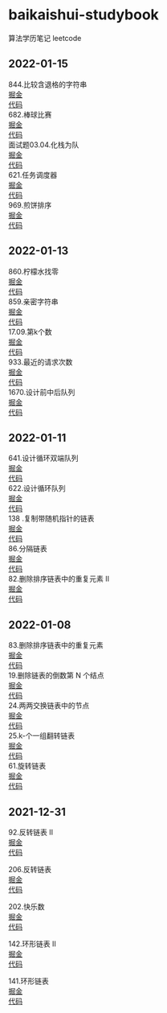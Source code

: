 # baikaishui-studybook
算法学历笔记
leetcode


## 2022-01-15   
844.比较含退格的字符串         
[掘金](https://juejin.cn/post/7053805198560460830/)        
[代码](https://github.com/baikaishui001/baikaishui-studybook/blob/main/leetcode/4_5_844.%E6%AF%94%E8%BE%83%E5%90%AB%E9%80%80%E6%A0%BC%E7%9A%84%E5%AD%97%E7%AC%A6%E4%B8%B2.js)  
682.棒球比赛         
[掘金](https://juejin.cn/post/7053793478001557518/)        
[代码](https://github.com/baikaishui001/baikaishui-studybook/blob/main/leetcode/4_4_682.%E6%A3%92%E7%90%83%E6%AF%94%E8%B5%9B.js)  
面试题03.04.化栈为队          
[掘金](https://juejin.cn/post/7053788190666129438/)        
[代码](https://github.com/baikaishui001/baikaishui-studybook/blob/main/leetcode/4_3_%E9%9D%A2%E8%AF%95%E9%A2%9803.04.%E5%8C%96%E6%A0%88%E4%B8%BA%E9%98%9F.js)  
621.任务调度器          
[掘金](https://juejin.cn/post/7053731228112912392/)        
[代码](https://github.com/baikaishui001/baikaishui-studybook/blob/main/leetcode/4_2_621.%E4%BB%BB%E5%8A%A1%E8%B0%83%E5%BA%A6%E5%99%A8.js)  
969.煎饼排序            
[掘金](https://juejin.cn/post/7053697145836142605/)        
[代码](https://github.com/baikaishui001/baikaishui-studybook/blob/main/leetcode/4_1_969.%E7%85%8E%E9%A5%BC%E6%8E%92%E5%BA%8F.js)                
## 2022-01-13     
860.柠檬水找零                          
[掘金](https://juejin.cn/post/7053415690144841765/ )                            
[代码](https://github.com/baikaishui001/baikaishui-studybook/blob/main/leetcode/3_5_860.%E6%9F%A0%E6%AA%AC%E6%B0%B4%E6%89%BE%E9%9B%B6.js)                 
859.亲密字符串               
[掘金](https://juejin.cn/post/7053356686022541342/)                 
[代码](https://github.com/baikaishui001/baikaishui-studybook/blob/main/leetcode/3_4_859.%E4%BA%B2%E5%AF%86%E5%AD%97%E7%AC%A6%E4%B8%B2.js)        
17.09.第k个数          
[掘金](https://juejin.cn/post/7053307788906201118/)               
[代码](https://github.com/baikaishui001/baikaishui-studybook/blob/main/leetcode/3_3_17.09.%E7%AC%ACk%E4%B8%AA%E6%95%B0.js)         
933.最近的请求次数     
[掘金](https://juejin.cn/post/7053003166878531621/  )         
[代码](https://github.com/baikaishui001/baikaishui-studybook/blob/main/leetcode/3_2_933.%E6%9C%80%E8%BF%91%E7%9A%84%E8%AF%B7%E6%B1%82%E6%AC%A1%E6%95%B0.js)   
1670.设计前中后队列     
[掘金](https://juejin.cn/post/7052695733304033288/)         
[代码](https://github.com/baikaishui001/baikaishui-studybook/blob/main/leetcode/3_1_1670.%E8%AE%BE%E8%AE%A1%E5%89%8D%E4%B8%AD%E5%90%8E%E9%98%9F%E5%88%97.js)   
## 2022-01-11  
641.设计循环双端队列        
[掘金](https://juejin.cn/post/7052209048543821861/)         
[代码](https://github.com/baikaishui001/baikaishui-studybook/blob/main/leetcode/2_5_641.%E8%AE%BE%E8%AE%A1%E5%BE%AA%E7%8E%AF%E5%8F%8C%E7%AB%AF%E9%98%9F%E5%88%97.js)                
622.设计循环队列                
[掘金](https://juejin.cn/post/7052195542025109540/)          
[代码](https://github.com/baikaishui001/baikaishui-studybook/blob/main/leetcode/2_4_622.%E8%AE%BE%E8%AE%A1%E5%BE%AA%E7%8E%AF%E9%98%9F%E5%88%97.js)          
138 .复制带随机指针的链表                      
[掘金](https://juejin.cn/post/7051890605869236254/)       
[代码](https://github.com/baikaishui001/baikaishui-studybook/blob/main/leetcode/2_3_138.%E5%A4%8D%E5%88%B6%E5%B8%A6%E9%9A%8F%E6%9C%BA%E6%8C%87%E9%92%88%E7%9A%84%E9%93%BE%E8%A1%A8.js)      
86.分隔链表           
[掘金](https://juejin.cn/post/7051210248400420871/)         
[代码](https://github.com/baikaishui001/baikaishui-studybook/blob/main/leetcode/2_2_86.%E5%88%86%E9%9A%94%E9%93%BE%E8%A1%A8.js)         
82.删除排序链表中的重复元素 II                       
[掘金](https://juejin.cn/post/7052252593690509349/)                    
[代码](https://github.com/baikaishui001/baikaishui-studybook/blob/main/leetcode/2_1_82.%E5%88%A0%E9%99%A4%E6%8E%92%E5%BA%8F%E9%93%BE%E8%A1%A8%E4%B8%AD%E7%9A%84%E9%87%8D%E5%A4%8D%E5%85%83%E7%B4%A0-ii.js)

## 2022-01-08       
83.删除排序链表中的重复元素     
[掘金](https://juejin.cn/post/7051118090058203166/)     
[代码](https://github.com/baikaishui001/baikaishui-studybook/blob/main/leetcode/1_5_83.%E5%88%A0%E9%99%A4%E6%8E%92%E5%BA%8F%E9%93%BE%E8%A1%A8%E4%B8%AD%E7%9A%84%E9%87%8D%E5%A4%8D%E5%85%83%E7%B4%A0.js)   
19.删除链表的倒数第 N 个结点   
[掘金](https://juejin.cn/post/7051111853933461541)     
[代码](https://github.com/baikaishui001/baikaishui-studybook/blob/main/leetcode/1_4_19.%E5%88%A0%E9%99%A4%E9%93%BE%E8%A1%A8%E7%9A%84%E5%80%92%E6%95%B0%E7%AC%AC-n-%E4%B8%AA%E7%BB%93%E7%82%B9.js)   
24.两两交换链表中的节点    
[掘金](https://juejin.cn/post/7051072506022592520/)     
[代码](https://github.com/baikaishui001/baikaishui-studybook/blob/main/leetcode/1_3_24.%E4%B8%A4%E4%B8%A4%E4%BA%A4%E6%8D%A2%E9%93%BE%E8%A1%A8%E4%B8%AD%E7%9A%84%E8%8A%82%E7%82%B9.js)   
25.k-个一组翻转链表        
[掘金](https://juejin.cn/post/7050739061987737613)  
[代码](https://github.com/baikaishui001/baikaishui-studybook/blob/main/leetcode/1_1_25.k-%E4%B8%AA%E4%B8%80%E7%BB%84%E7%BF%BB%E8%BD%AC%E9%93%BE%E8%A1%A8.js)        
61.旋转链表        
[掘金](https://juejin.cn/post/7050834474648469535)  
[代码](https://github.com/baikaishui001/baikaishui-studybook/blob/main/leetcode/1_2_61.%E6%97%8B%E8%BD%AC%E9%93%BE%E8%A1%A8.js)        


## 2021-12-31

92.反转链表 II     
[掘金](https://juejin.cn/post/7050021795948134413)  
[代码](https://github.com/baikaishui001/baikaishui-studybook/blob/main/leetcode/0_5_92.%E5%8F%8D%E8%BD%AC%E9%93%BE%E8%A1%A8-ii.js)
    
206.反转链表       
[掘金](https://juejin.cn/post/7050019005754523662)  
[代码](https://github.com/baikaishui001/baikaishui-studybook/blob/main/leetcode/0_4_206.%E5%8F%8D%E8%BD%AC%E9%93%BE%E8%A1%A8.js)

202.快乐数     
[掘金](https://juejin.cn/post/7050007548270739470)  
[代码](https://github.com/baikaishui001/baikaishui-studybook/blob/main/leetcode/0_3_202.%E5%BF%AB%E4%B9%90%E6%95%B0.js)

142.环形链表 II        
[掘金](https://juejin.cn/post/7049982395197423629)  
[代码](https://github.com/baikaishui001/baikaishui-studybook/blob/main/leetcode/0_2_142.%E7%8E%AF%E5%BD%A2%E9%93%BE%E8%A1%A8-ii.js)

141.环形链表       
[掘金](https://juejin.cn/post/7049911751780859940)  
[代码](https://github.com/baikaishui001/baikaishui-studybook/blob/main/leetcode/0_1_141.%E7%8E%AF%E5%BD%A2%E9%93%BE%E8%A1%A8.js)    
